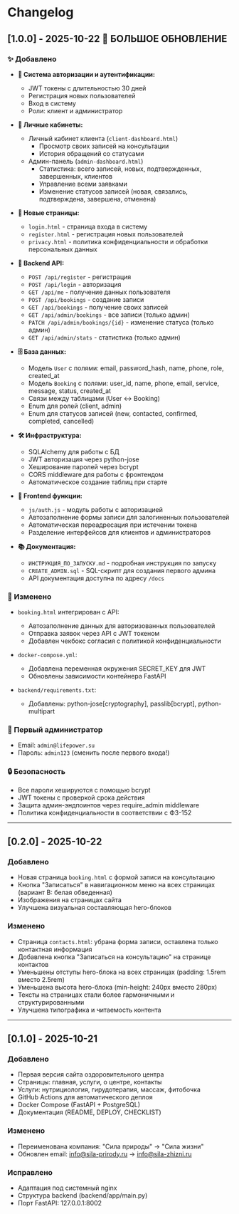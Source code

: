 # Changelog

## [1.0.0] - 2025-10-22 🎉 БОЛЬШОЕ ОБНОВЛЕНИЕ

### ✨ Добавлено
- **🔐 Система авторизации и аутентификации:**
  - JWT токены с длительностью 30 дней
  - Регистрация новых пользователей
  - Вход в систему
  - Роли: клиент и администратор
  
- **👤 Личные кабинеты:**
  - Личный кабинет клиента (`client-dashboard.html`)
    - Просмотр своих записей на консультации
    - История обращений со статусами
  - Админ-панель (`admin-dashboard.html`)
    - Статистика: всего записей, новых, подтвержденных, завершенных, клиентов
    - Управление всеми заявками
    - Изменение статусов записей (новая, связались, подтверждена, завершена, отменена)
    
- **📄 Новые страницы:**
  - `login.html` - страница входа в систему
  - `register.html` - регистрация новых пользователей
  - `privacy.html` - политика конфиденциальности и обработки персональных данных
  
- **🔧 Backend API:**
  - `POST /api/register` - регистрация
  - `POST /api/login` - авторизация
  - `GET /api/me` - получение данных пользователя
  - `POST /api/bookings` - создание записи
  - `GET /api/bookings` - получение своих записей
  - `GET /api/admin/bookings` - все записи (только админ)
  - `PATCH /api/admin/bookings/{id}` - изменение статуса (только админ)
  - `GET /api/admin/stats` - статистика (только админ)
  
- **🗄️ База данных:**
  - Модель `User` с полями: email, password_hash, name, phone, role, created_at
  - Модель `Booking` с полями: user_id, name, phone, email, service, message, status, created_at
  - Связи между таблицами (User ↔ Booking)
  - Enum для ролей (client, admin)
  - Enum для статусов записей (new, contacted, confirmed, completed, cancelled)
  
- **🛠️ Инфраструктура:**
  - SQLAlchemy для работы с БД
  - JWT авторизация через python-jose
  - Хеширование паролей через bcrypt
  - CORS middleware для работы с фронтендом
  - Автоматическое создание таблиц при старте
  
- **📱 Frontend функции:**
  - `js/auth.js` - модуль работы с авторизацией
  - Автозаполнение формы записи для залогиненных пользователей
  - Автоматическая переадресация при истечении токена
  - Разделение интерфейсов для клиентов и администраторов
  
- **📚 Документация:**
  - `ИНСТРУКЦИЯ_ПО_ЗАПУСКУ.md` - подробная инструкция по запуску
  - `CREATE_ADMIN.sql` - SQL-скрипт для создания первого админа
  - API документация доступна по адресу `/docs`

### 🔄 Изменено
- `booking.html` интегрирован с API:
  - Автозаполнение данных для авторизованных пользователей
  - Отправка заявок через API с JWT токеном
  - Добавлен чекбокс согласия с политикой конфиденциальности
  
- `docker-compose.yml`:
  - Добавлена переменная окружения SECRET_KEY для JWT
  - Обновлены зависимости контейнера FastAPI
  
- `backend/requirements.txt`:
  - Добавлены: python-jose[cryptography], passlib[bcrypt], python-multipart

### 🎯 Первый администратор
- Email: `admin@lifepower.su`
- Пароль: `admin123` (сменить после первого входа!)

### 🔒 Безопасность
- Все пароли хешируются с помощью bcrypt
- JWT токены с проверкой срока действия
- Защита админ-эндпоинтов через require_admin middleware
- Политика конфиденциальности в соответствии с ФЗ-152

---

## [0.2.0] - 2025-10-22

### Добавлено
- Новая страница `booking.html` с формой записи на консультацию
- Кнопка "Записаться" в навигационном меню на всех страницах (вариант B: белая обведенная)
- Изображения на страницах сайта
- Улучшена визуальная составляющая hero-блоков

### Изменено
- Страница `contacts.html`: убрана форма записи, оставлена только контактная информация
- Добавлена кнопка "Записаться на консультацию" на странице контактов
- Уменьшены отступы hero-блока на всех страницах (padding: 1.5rem вместо 2.5rem)
- Уменьшена высота hero-блока (min-height: 240px вместо 280px)
- Тексты на страницах стали более гармоничными и структурированными
- Улучшена типографика и читаемость контента

---

## [0.1.0] - 2025-10-21

### Добавлено
- Первая версия сайта оздоровительного центра
- Страницы: главная, услуги, о центре, контакты
- Услуги: нутрициология, гирудотерапия, массаж, фитобочка
- GitHub Actions для автоматического деплоя
- Docker Compose (FastAPI + PostgreSQL)
- Документация (README, DEPLOY, CHECKLIST)

### Изменено
- Переименована компания: "Сила природы" → "Сила жизни"
- Обновлен email: info@sila-prirody.ru → info@sila-zhizni.ru

### Исправлено
- Адаптация под системный nginx
- Структура backend (backend/app/main.py)
- Порт FastAPI: 127.0.0.1:8002
